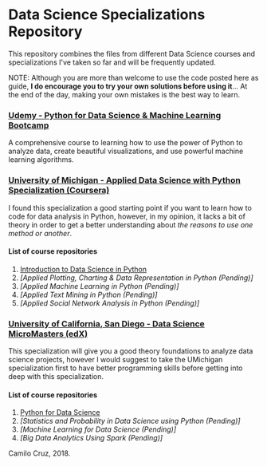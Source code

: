# Data Science Specializations Repository
This repository combines the files from different Data Science courses and specializations I've taken so far and will be frequently updated.

NOTE: Although you are more than welcome to use the code posted here as guide, **I do encourage you to try your own solutions before using it**... At the end of the day, making your own mistakes is the best way to learn.

### [Udemy - Python for Data Science & Machine Learning Bootcamp](https://www.udemy.com/python-for-data-science-and-machine-learning-bootcamp/)
A comprehensive course to learning how to use the power of Python to analyze data, create beautiful visualizations, and use powerful machine learning algorithms.


### [University of Michigan - Applied Data Science with Python Specialization (Coursera)](https://www.coursera.org/specializations/data-science-python)
I found this specialization a good starting point if you want to learn how to code for data analysis in Python, however, in my opinion, it lacks a bit of theory in order to get a better understanding about *the reasons to use one method or another*.

#### List of course repositories
1. [Introduction to Data Science in Python](/U_Michigan_Applied_Data_Science_with_Python_-_Coursera/Course_1_Introduction_to_Data_Science_Python)
2. *[Applied Plotting, Charting & Data Representation in Python (Pending)]*
3. *[Applied Machine Learning in Python (Pending)]*
4. *[Applied Text Mining in Python (Pending)]*
5. *[Applied Social Network Analysis in Python (Pending)]*


### [University of California, San Diego - Data Science MicroMasters (edX)](https://www.edx.org/micromasters/data-science)
This specialization will give you a good theory foundations to analyze data science projects, however I would suggest to take the UMichigan specialization first to have better programming skills before getting into deep with this specialization.

#### List of course repositories
1. [Python for Data Science](UC_San_Diego_Data_Science_Micromaster_-_edX/Course_01_Python_for_Data_Science)
2. *[Statistics and Probability in Data Science using Python (Pending)]*
3. *[Machine Learning for Data Science (Pending)]*
4. *[Big Data Analytics Using Spark (Pending)]*

Camilo Cruz, 2018.